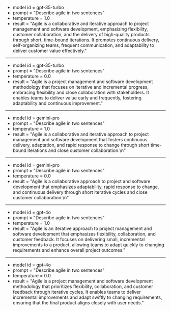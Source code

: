 - model id = gpt-35-turbo
- prompt = "Describe agile in two sentences"
- temperature = 1.0
- result = "Agile is a collaborative and iterative approach to project management and software development, emphasizing
  flexibility, customer collaboration, and the delivery of high-quality products through short, time-bound iterations.
  It
  promotes continuous delivery, self-organizing teams, frequent communication, and adaptability to deliver customer
  value
  effectively."

-----

- model id = gpt-35-turbo
- prompt = "Describe agile in two sentences"
- temperature = 0.0
- result = "Agile is a project management and software development methodology that focuses on iterative and incremental
  progress, embracing flexibility and close collaboration with stakeholders. It enables teams to deliver value early and
  frequently, fostering adaptability and continuous improvement."

-----

- model id = gemini-pro
- prompt = "Describe agile in two sentences"
- temperature = 1.0
- result = "Agile is a collaborative and iterative approach to project management and software development that fosters
  continuous delivery, adaptation, and rapid response to change through short time-bound iterations and close customer
  collaboration.\n"

-----

- model id = gemini-pro
- prompt = "Describe agile in two sentences"
- temperature = 0.0
- result = "Agile is a collaborative approach to project and software development that emphasizes adaptability, rapid
  response to change, and continuous delivery through short iterative cycles and close customer collaboration.\n"

-----

- model id = gpt-4o
- prompt = "Describe agile in two sentences"
- temperature = 1.0
- result = "Agile is an iterative approach to project management and software development that emphasizes flexibility,
  collaboration, and customer feedback. It focuses on delivering small, incremental improvements to a product, allowing
  teams to adapt quickly to changing requirements and enhance overall project outcomes."

-----

- model id = gpt-4o
- prompt = "Describe agile in two sentences"
- temperature = 0.0
- result = "Agile is a project management and software development methodology that prioritizes flexibility,
  collaboration, and customer feedback through iterative cycles. It enables teams to deliver incremental improvements
  and adapt swiftly to changing requirements, ensuring that the final product aligns closely with user needs."
